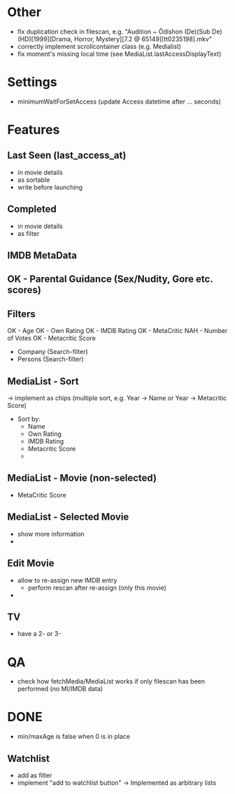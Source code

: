 # Other
- fix duplication check in filescan, e.g. "Audition ~ Ôdishon (De)(Sub De)(HD)[1999][Drama, Horror, Mystery][7.2 @ 65149][tt0235198].mkv"
- correctly implement scrollcontainer class (e.g. Medialist)
- fix moment's missing local time (see MediaList.lastAccessDisplayText)

# Settings
- minimumWaitForSetAccess (update Access datetime after ... seconds)

# Features


## Last Seen (last_access_at)
- in movie details
- as sortable
- write before launching

## Completed
- in movie details
- as filter

## IMDB MetaData
OK - Parental Guidance (Sex/Nudity, Gore etc. scores)
- 

## Filters
OK - Age
OK - Own Rating
OK - IMDB Rating
OK - MetaCritic
NAH - Number of Votes
OK - Metacritic Score
- Company (Search-filter)
- Persons (Search-filter)

## MediaList - Sort
-> implement as chips (multiple sort, e.g. Year -> Name or Year -> Metacritic Score)
- Sort by:
    - Name
    - Own Rating
    - IMDB Rating
    - Metacritic Score
    - 

## MediaList - Movie (non-selected)
- MetaCritic Score

## MediaList - Selected Movie
- show more information
- 

## Edit Movie
- allow to re-assign new IMDB entry
    - perform rescan after re-assign (only this movie)
- 

## TV
- have a 2- or 3-



# QA
- check how fetchMedia/MediaList works if only filescan has been performed (no MI/IMDB data)


# DONE
- min/maxAge is false when 0 is in place

## Watchlist
- add as filter
- implement "add to watchlist button"
-> Implemented as arbitrary lists
